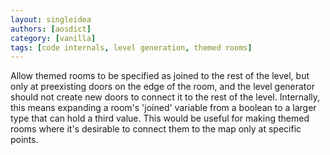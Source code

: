 ```yaml
---
layout: singleidea
authors: [aosdict]
category: [vanilla]
tags: [code internals, level generation, themed rooms]
---
```

Allow themed rooms to be specified as joined to the rest of the level, but only at preexisting doors on the edge of the room, and the level generator should not create new doors to connect it to the rest of the level. Internally, this means expanding a room's 'joined' variable from a boolean to a larger type that can hold a third value. This would be useful for making themed rooms where it's desirable to connect them to the map only at specific points.
